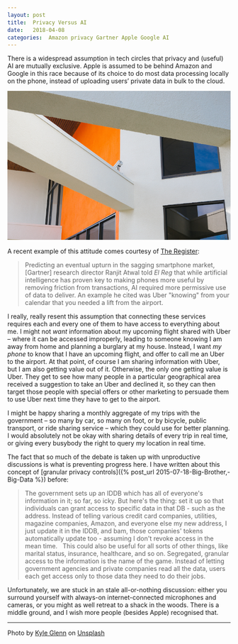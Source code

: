 ```yaml
---
layout: post
title:  Privacy Versus AI 
date:   2018-04-08 
categories:  Amazon privacy Gartner Apple Google AI
---
```


There is a widespread assumption in tech circles that privacy and (useful) AI are mutually exclusive. Apple is assumed to be behind Amazon and Google in this race because of its choice to do most data processing locally on the phone, instead of uploading users’ private data in bulk to the cloud.

![](/images/unknown_filename.282.png)

A recent example of this attitude comes courtesy of [The Register](https://www.theregister.co.uk/2018/04/06/gartner_atwal_ai_consumer_data/):

> Predicting an eventual upturn in the sagging smartphone market, [Gartner] research director Ranjit Atwal told *El Reg* that while artificial intelligence has proven key to making phones more useful by removing friction from transactions, AI required more permissive use of data to deliver. An example he cited was Uber "knowing" from your calendar that you needed a lift from the airport.

I really, really resent this assumption that connecting these services requires each and every one of them to have access to everything about me. I might not *want* information about my upcoming flight shared with Uber – where it can be accessed improperly, leading to someone knowing I am away from home and planning a burglary at my house. Instead, I want *my phone* to know that I have an upcoming flight, and offer to call me an Uber to the airport. At that point, of course I am sharing information with Uber, but I am also getting value out of it. Otherwise, the only one getting value is Uber. They get to see how many people in a particular geographical area received a suggestion to take an Uber and declined it, so they can then target those people with special offers or other marketing to persuade them to use Uber next time they have to get to the airport.

I might be happy sharing a monthly aggregate of my trips with the government – so many by car, so many on foot, or by bicycle, public transport, or ride sharing service – which they could use for better planning. I would absolutely not be okay with sharing details of every trip in real time, or giving every busybody the right to query my location in real time.

The fact that so much of the debate is taken up with unproductive discussions is what is preventing progress here. I have written about this concept of [granular privacy controls]({% post_url 2015-07-18-Big-Brother,-Big-Data %}) before:

> The government sets up an IDDB which has all of everyone's information in it; so far, so icky. But here's the thing: set it up so that individuals can grant access to specific data in that DB - such as the address. Instead of telling various credit card companies, utilities, magazine companies, Amazon, and everyone else my new address, I just update it in the IDDB, and bam, those companies' tokens automatically update too - assuming I don't revoke access in the mean time.
> 
> This could also be useful for all sorts of other things, like marital status, insurance, healthcare, and so on. Segregated, granular access to the information is the name of the game. Instead of letting government agencies and private companies read all the data, users each get access only to those data they need to do their jobs.

Unfortunately, we are stuck in an stale all-or-nothing discussion: either you surround yourself with always-on internet-connected microphones and cameras, or you might as well retreat to a shack in the woods. There is a middle ground, and I wish more people (besides Apple) recognised that.

*** 

Photo by [Kyle Glenn](http://kylejglenn.com) on [Unsplash](http://www.unsplash.com)